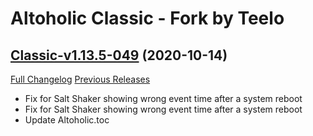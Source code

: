 # Altoholic Classic - Fork by Teelo

## [Classic-v1.13.5-049](https://github.com/teelolws/Altoholic-Classic/tree/Classic-v1.13.5-049) (2020-10-14)
[Full Changelog](https://github.com/teelolws/Altoholic-Classic/compare/Classic-v1.13.5-048...Classic-v1.13.5-049) [Previous Releases](https://github.com/teelolws/Altoholic-Classic/releases)

- Fix for Salt Shaker showing wrong event time after a system reboot  
- Fix for Salt Shaker showing wrong event time after a system reboot  
- Update Altoholic.toc  

